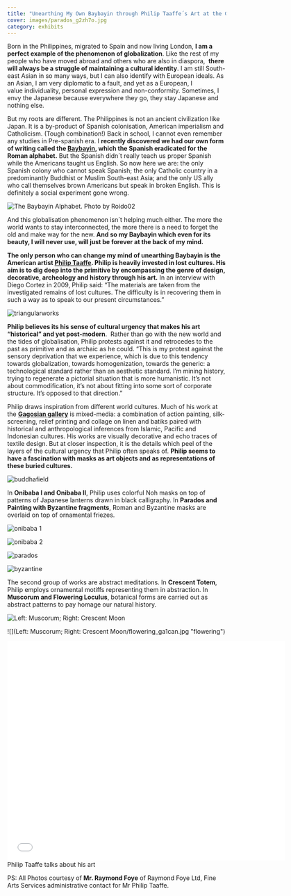 ```yaml
---
title: "Unearthing My Own Baybayin through Philip Taaffe´s Art at the Gagosian Gallery"
cover: images/parados_g2zh7o.jpg
category: exhibits
---
```


Born in the Philippines, migrated to Spain and now living London, **I am a perfect example of the phenomenon of globalization**. Like the rest of my people who have moved abroad and others who are also in diaspora,  **there will always be a struggle of maintaining a cultural identity**. I am still South-east Asian in so many ways, but I can also identify with European ideals. As an Asian, I am very diplomatic to a fault, and yet as a European, I value individuality, personal expression and non-conformity. Sometimes, I envy the Japanese because everywhere they go, they stay Japanese and nothing else.

But my roots are different. The Philippines is not an ancient civilization like Japan. It is a by-product of Spanish colonisation, American imperialism and Catholicism. (Tough combination!) Back in school, I cannot even remember any studies in Pre-spanish era. I **recently discovered we had our own form of writing called the [Baybayin](http://en.wikipedia.org/wiki/Baybayin "baybayin"), which the Spanish eradicated for the Roman alphabet.** But the Spanish didn´t really teach us proper Spanish while the Americans taught us English. So now here we are: the only Spanish colony who cannot speak Spanish; the only Catholic country in a predominantly Buddhist or Muslim South-east Asia; and the only US ally who call themselves brown Americans but speak in broken English. This is definitely a social experiment gone wrong.

![](./images/BaybayinSample_cgxjdy.jpg "The Baybayin Alphabet. Photo by Roido02")

And this globalisation phenomenon isn´t helping much either. The more the world wants to stay interconnected, the more there is a need to forget the old and make way for the new. **And so my Baybayin which even for its beauty, I will never use, will just be forever at the back of my mind.**

**The only person who can change my mind of unearthing Baybayin is the American artist [Philip Taaffe](http://philiptaaffe.info "Philip Taaffe"). Philip is heavily invested in lost cultures. His aim is to dig deep into the primitive by encompassing the genre of design, decorative, archeology and history through his art.** In an interview with Diego Cortez in 2009, Philip said: “The materials are taken from the investigated remains of lost cultures. The difficulty is in recovering them in such a way as to speak to our present circumstances.”

![](./images/triangularworks_xbrepx.jpg "triangularworks")

**Philip believes its his sense of cultural urgency that makes his art “historical” and yet post-modern**.  Rather than go with the new world and the tides of globalisation, Philip protests against it and retrocedes to the past as primitive and as archaic as he could. “This is my protest against the sensory deprivation that we experience, which is due to this tendency towards globalization, towards homogenization, towards the generic: a technological standard rather than an aesthetic standard. I’m mining history, trying to regenerate a pictorial situation that is more humanistic. It’s not about commodification, it’s not about fitting into some sort of corporate structure. It’s opposed to that direction.”

Philip draws inspiration from different world cultures. Much of his work at the **[Gagosian gallery](http://gagosian.com "Gagosian ")** is mixed-media: a combination of action painting, silk-screening, relief printing and collage on linen and batiks paired with historical and anthropological inferences from Islamic, Pacific and Indonesian cultures. His works are visually decorative and echo traces of textile design. But at closer inspection, it is the details which peel of the layers of the cultural urgency that Philip often speaks of. **Philip seems to have a fascination with masks as art objects and as representations of these buried cultures.**

![](./images/http_momardi.com_wp-content_uploads_2011_05_buddhafield1_ysmhjk.jpg "buddhafield")

In **Onibaba I and Onibaba II**, Philip uses colorful Noh masks on top of patterns of Japanese lanterns drawn in black calligraphy. In **Parados and Painting with Byzantine fragments**, Roman and Byzantine masks are overlaid on top of ornamental friezes.

![](./images/onibaba1_tpnux0.jpg "onibaba 1")

![](./images/onibaba2_qtmnnc.jpg "onibaba 2")

![](./images/parados_g2zh7o.jpg "parados")

![](./images/byzantine_vcamxc.jpg "byzantine")

The second group of works are abstract meditations. In **Crescent Totem**, Philip employs ornamental motiffs representing them in abstraction. In **Muscorum and Flowering Loculus**, botanical forms are carried out as abstract patterns to pay homage our natural history.

![](./images/muscorumcrescent1_s5trkh.jpg "Left: Muscorum; Right: Crescent Moon")

![](Left: Muscorum; Right: Crescent Moon/flowering_ga1can.jpg "flowering")

<iframe allowfullscreen="" class="youtube-player" frameborder="0" height="505" src="//www.youtube.com/embed/Fq3y8Nm0zvc?wmode=transparent&fs=1&hl=en&modestbranding=1&iv_load_policy=3&showsearch=0&rel=0&theme=dark" title="YouTube video player" type="text/html" width="640"></iframe></span>

<figcaption>Philip Taaffe talks about his art</figcaption>

PS: All Photos courtesy of **Mr. Raymond Foye** of Raymond Foye Ltd, Fine Arts Services administrative contact for Mr Philip Taaffe.
